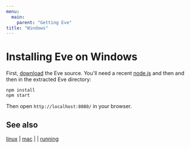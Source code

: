 ```yaml
---
menu:
  main:
    parent: "Getting Eve"
title: "Windows"
---
```


# Installing Eve on Windows

First, [download](https://github.com/witheve/Eve/archive/master.zip) the Eve source. You'll need a recent [node.js](https://nodejs.org) and then and then in the extracted Eve directory:

```
npm install
npm start
```

Then open `http://localhost:8080/` in your browser.

## See also

[linux](../linux) | [mac](../mac) | | [running](../running)